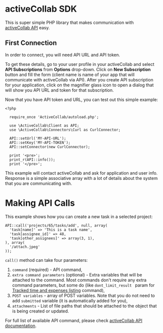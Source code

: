 # activeCollab SDK

This is super simple PHP library that makes communication with [activeCollab API](https://www.activecollab.com/docs/manuals/developers/api) easy. 

## First Connection

In order to connect, you will need API URL and API token. 

To get these details, go to your user profile in your activeCollab and select **API Subscriptions** from **Options** drop-down. Click on **New Subscription** button and fill the form (client name is name of your app that will communicate with activeCollab via API). After you create API subscription for your application, click on the magnifier glass icon to open a dialog that will show you API URL and token for that subscription.

Now that you have API token and URL, you can test out this simple example:

    <?php
    
      require_once 'ActiveCollab/autoload.php';
    
      use \ActiveCollab\Client as API;
      use \ActiveCollab\Connectors\Curl as CurlConnector;
    
      API::setUrl('MY-API-URL');
      API::setKey('MY-API-TOKEN');
      API::setConnector(new CurlConnector);
    
      print '<pre>';
      print_r(API::info());
      print '</pre>';

This example will contact activeCollab and ask for application and user info. Response is a simple associative array with a lot of details about the system that you are communicating with.

# Making API Calls

This example shows how you can create a new task in a selected project:

    API::call('projects/65/tasks/add', null, array(
      'task[name]' => 'This is a task name',
      'task[assignee_id]' => 48,
      'task[other_assignees]' => array(3, 1),
    ), array(
      '/attach.jpeg'
    ));

``call()`` method can take four parameters:

1. ``command`` (required) - API command,
2. ``extra command parameters`` (optional) - Extra variables that will be attached to the command. Most commands don't require any extra command parameters, but some do (like ``dont_limit_result `` param for [Tracked time and expenses listing](https://www.activecollab.com/docs/manuals/developers/api/time#tracking) command),
3. ``POST variables`` - array of POST variables. Note that you do not need to add ``submitted`` variable (it is automatically added for you),
4. ``attachments`` - List of file paths that should be attached to the object that is being created or updated.

For full list of available API command, please check [activeCollab API documentation](https://www.activecollab.com/docs/manuals/developers).